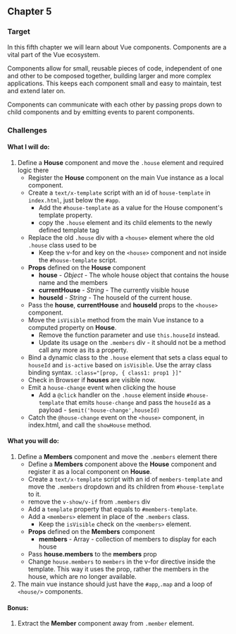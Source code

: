 ## Chapter 5

### Target

In this fifth chapter we will learn about Vue components. Components are a vital part of the Vue ecosystem.

Components allow for small, reusable pieces of code, independent of one and other to be composed together, building 
larger and more complex applications. This keeps each component small and easy to maintain, test and extend later on.

Components can communicate with each other by passing props down to child components and by emitting events to parent components.

### Challenges

#### What I will do:
1. Define a **House** component and move the `.house` element and required logic there
    - Register the **House** component on the main Vue instance as a local component.
    - Create a `text/x-template` script with an id of `house-template` in `index.html`, just below the `#app`.
        - Add the `#house-template` as a value for the House component's template property.
        - copy the `.house` element and its child elements to the newly defined template tag
    - Replace the old `.house` div with a `<house>` element where the old `.house` class used to be
      - Keep the v-for and key on the `<house>` component and not inside the `#house-template` script.
    - **Props** defined on the **House** component
      - **house** - _Object_ - The whole house object that contains the house name and the members
      - **currentHouse** - _String_ - The currently visible house
      - **houseId** - _String_ - The houseId of the current house.
    - Pass the **house**, **currentHouse** and **houseId** props to the `<house>` component.
    - Move the `isVisible` method from the main Vue instance to a computed property on **House**.
      - Remove the function parameter and use `this.houseId` instead. 
      - Update its usage on the `.members` div - it should not be a method call any more as its a property.
    - Bind a dynamic class to the `.house` element that sets a class equal to `houseId` and `is-active` based on `isVisible`. Use the array class binding syntax. `:class="[prop, { class1: prop1 }]"`
    - Check in Browser if **houses** are visible now.
    - Emit a `house-change` event when clicking the house
      - Add a `@click` handler on the `.house` element inside `#house-template` that emits `house-change` and pass the `houseId` as a payload - `$emit('house-change',houseId)`
    - Catch the `@house-change` event on the `<house>` component, in index.html, and call the `showHouse` method.

#### What you will do:
1. Define a **Members** component and move the `.members` element there
    - Define a **Members** component above the **House** component and register it as a local component on **House**.
    - Create a `text/x-template` script with an id of `members-template` and move the `.members` dropdown and its children from `#house-template` to it.
    - remove the `v-show/v-if` from `.members` div
    - Add a `template` property that equals to `#members-template`.
    - Add a `<members>` element in place of the `.members` class.
      - Keep the `isVisible` check on the `<members>` element.
    - **Props** defined on the **Members** component
      - **members** - Array - collection of members to display for each house
    - Pass **house.members** to the **members** prop
    - Change `house.members` to `members` in the v-for directive inside the template. This way it uses the prop, rather the members in the house, which are no longer available.
2. The main vue instance should just have the `#app`,`.map` and a loop of `<house/>` components.

#### Bonus:
1. Extract the **Member** component away from `.member` element.

